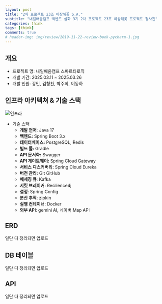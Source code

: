 ```yaml
---  
layout: post  
title: "2차 프로젝트 23조 이삼해꽃 S.A."  
subtitle: "내일배움캠프 백엔드 심화 3기 2차 프로젝트 23조 이삼해꽃 프로젝트 청사진"  
categories: think  
tags: [think]  
comments: true  
# header-img: img/review/2019-11-22-review-book-pycharm-1.jpg  
---  
```

  
## 개요  
- 프로젝트 명: 내일배움캠프 스파르타로직
- 개발 기간: 2025.03.11 ~ 2025.03.26
- 개발 인원: 강민, 김형찬, 박주희, 이동하

## 인프라 아키텍쳐 & 기술 스택
![인프라](https://zzangkkmin.github.io/assets/img/postImages/2025-03-12-architecture-23team.png)

- 기술 스택
    - **개발 언어**: Java 17
    - **백엔드:** Spring Boot 3.x
    - **데이터베이스:** PostgreSQL, Redis
    - **빌드 툴:**  Gradle
    - **API 문서화:** Swagger
    - **API 게이트웨이:** Spring Cloud Gateway
    - **서비스 디스커버리:** Spring Cloud Eureka
    - **버전 관리:** Git GitHub
    - **메세징 큐**: Kafka
    - **서킷 브레이커**: Resilience4j
    - **설정**: Spring Config
    - **분산 추적**: zipkin
    - **실행 컨테이너**: Docker
    - **외부 API**: gemini AI, 네이버 Map API


## ERD

일단 다 정리되면 업로드

## DB 테이블

일단 다 정리되면 업로드

## API

일단 다 정리되면 업로드